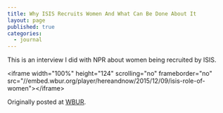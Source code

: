 ```yaml
---
title: Why ISIS Recruits Women And What Can Be Done About It
layout: page
published: true
categories:
  - journal
---
```


This is an interview I did with NPR about women being recruited by ISIS.

&lt;iframe width="100%" height="124" scrolling="no" frameborder="no" src="//embed.wbur.org/player/hereandnow/2015/12/09/isis-role-of-women"&gt;&lt;/iframe&gt;

Originally posted at&nbsp;[WBUR](https://hereandnow.wbur.org/2015/12/09/isis-role-of-women).

&nbsp;

&nbsp;